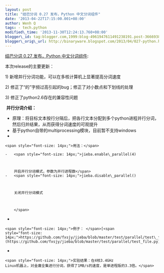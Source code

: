```yaml
--- 
layout: post 
title: "结巴分词 0.27 发布，Python 中文分词组件" 
date: '2013-04-22T17:15:00.001+08:00' 
author: Wenh Q
tags: - tech.python
modified\_time: '2013-11-30T12:24:13.760+08:00' 
blogger\_id: tag:blogger.com,1999:blog-4961947611491238191.post-3666938576319568259
blogger\_orig\_url: http://binaryware.blogspot.com/2013/04/027-python.html
--- 
```

[结巴分词
0.27 发布，Python
中文分词组件](http://www.oschina.net/news/39820/jieba-0-27):

<span style="font-size: 14px;">本次release的主要更新：</span>

<span style="font-size: 14px;">1)
新增并行分词功能，可以在多核计算机上显著提高分词速度</span>

<span style="font-size: 14px;">2)
修正了“的”字频过高引起的bug；修正了对小数点和下划线的处理</span>

<span style="font-size: 14px;">3)
修正了python2.6存在的兼容性问题</span>

 <span style="font-size: 14px;">**并行分词介绍：**</span>


-   <span
    style="font-size: 14px;">原理：将目标文本按行分隔后，把各行文本分配到多个python进程并行分词，然后归并结果，从而获得分词速度的可观提升</span>
-   <span
    style="font-size: 14px;">基于python自带的multiprocessing模块，目前暂不支持windows</span>
-   

    <span style="font-size: 14px;">用法：</span>

    -   <span style="font-size: 14px;">jieba.enable\_parallel(4) 
#
        开启并行分词模式，参数为并行进程数</span>
    -   <span style="font-size: 14px;">jieba.disable\_parallel() 
#
        关闭并行分词模式

        

        </span>
-   

    <span style="font-size: 14px;">例子： </span>[<span
    style="font-size: 14px;">https://github.com/fxsjy/jieba/blob/master/test/parallel/test\_file.py</span>](https://github.com/fxsjy/jieba/blob/master/test/parallel/test_file.py)
-   

    <span style="font-size: 14px;">实验结果：在4核3.4GHz
    Linux机器上，对金庸全集进行分词，获得了1MB/s的速度，是单进程版的3.3倍。</span>

